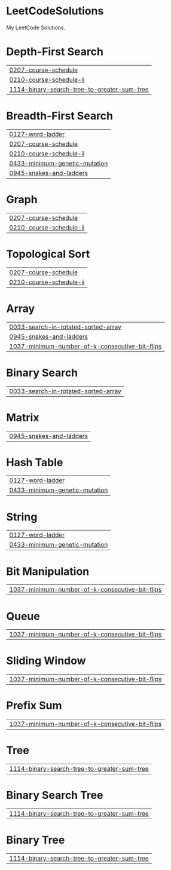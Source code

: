 # LeetCodeSolutions

My LeetCode Solutions.


# Depth-First Search
|  |
| ------- |
| [0207-course-schedule](https://github.com/subhash-vadlamani/LeetCodeSolutions/tree/master/0207-course-schedule) |
| [0210-course-schedule-ii](https://github.com/subhash-vadlamani/LeetCodeSolutions/tree/master/0210-course-schedule-ii) |
| [1114-binary-search-tree-to-greater-sum-tree](https://github.com/subhash-vadlamani/LeetCodeSolutions/tree/master/1114-binary-search-tree-to-greater-sum-tree) |
# Breadth-First Search
|  |
| ------- |
| [0127-word-ladder](https://github.com/subhash-vadlamani/LeetCodeSolutions/tree/master/0127-word-ladder) |
| [0207-course-schedule](https://github.com/subhash-vadlamani/LeetCodeSolutions/tree/master/0207-course-schedule) |
| [0210-course-schedule-ii](https://github.com/subhash-vadlamani/LeetCodeSolutions/tree/master/0210-course-schedule-ii) |
| [0433-minimum-genetic-mutation](https://github.com/subhash-vadlamani/LeetCodeSolutions/tree/master/0433-minimum-genetic-mutation) |
| [0945-snakes-and-ladders](https://github.com/subhash-vadlamani/LeetCodeSolutions/tree/master/0945-snakes-and-ladders) |
# Graph
|  |
| ------- |
| [0207-course-schedule](https://github.com/subhash-vadlamani/LeetCodeSolutions/tree/master/0207-course-schedule) |
| [0210-course-schedule-ii](https://github.com/subhash-vadlamani/LeetCodeSolutions/tree/master/0210-course-schedule-ii) |
# Topological Sort
|  |
| ------- |
| [0207-course-schedule](https://github.com/subhash-vadlamani/LeetCodeSolutions/tree/master/0207-course-schedule) |
| [0210-course-schedule-ii](https://github.com/subhash-vadlamani/LeetCodeSolutions/tree/master/0210-course-schedule-ii) |
# Array
|  |
| ------- |
| [0033-search-in-rotated-sorted-array](https://github.com/subhash-vadlamani/LeetCodeSolutions/tree/master/0033-search-in-rotated-sorted-array) |
| [0945-snakes-and-ladders](https://github.com/subhash-vadlamani/LeetCodeSolutions/tree/master/0945-snakes-and-ladders) |
| [1037-minimum-number-of-k-consecutive-bit-flips](https://github.com/subhash-vadlamani/LeetCodeSolutions/tree/master/1037-minimum-number-of-k-consecutive-bit-flips) |
# Binary Search
|  |
| ------- |
| [0033-search-in-rotated-sorted-array](https://github.com/subhash-vadlamani/LeetCodeSolutions/tree/master/0033-search-in-rotated-sorted-array) |
# Matrix
|  |
| ------- |
| [0945-snakes-and-ladders](https://github.com/subhash-vadlamani/LeetCodeSolutions/tree/master/0945-snakes-and-ladders) |
# Hash Table
|  |
| ------- |
| [0127-word-ladder](https://github.com/subhash-vadlamani/LeetCodeSolutions/tree/master/0127-word-ladder) |
| [0433-minimum-genetic-mutation](https://github.com/subhash-vadlamani/LeetCodeSolutions/tree/master/0433-minimum-genetic-mutation) |
# String
|  |
| ------- |
| [0127-word-ladder](https://github.com/subhash-vadlamani/LeetCodeSolutions/tree/master/0127-word-ladder) |
| [0433-minimum-genetic-mutation](https://github.com/subhash-vadlamani/LeetCodeSolutions/tree/master/0433-minimum-genetic-mutation) |
# Bit Manipulation
|  |
| ------- |
| [1037-minimum-number-of-k-consecutive-bit-flips](https://github.com/subhash-vadlamani/LeetCodeSolutions/tree/master/1037-minimum-number-of-k-consecutive-bit-flips) |
# Queue
|  |
| ------- |
| [1037-minimum-number-of-k-consecutive-bit-flips](https://github.com/subhash-vadlamani/LeetCodeSolutions/tree/master/1037-minimum-number-of-k-consecutive-bit-flips) |
# Sliding Window
|  |
| ------- |
| [1037-minimum-number-of-k-consecutive-bit-flips](https://github.com/subhash-vadlamani/LeetCodeSolutions/tree/master/1037-minimum-number-of-k-consecutive-bit-flips) |
# Prefix Sum
|  |
| ------- |
| [1037-minimum-number-of-k-consecutive-bit-flips](https://github.com/subhash-vadlamani/LeetCodeSolutions/tree/master/1037-minimum-number-of-k-consecutive-bit-flips) |
# Tree
|  |
| ------- |
| [1114-binary-search-tree-to-greater-sum-tree](https://github.com/subhash-vadlamani/LeetCodeSolutions/tree/master/1114-binary-search-tree-to-greater-sum-tree) |
# Binary Search Tree
|  |
| ------- |
| [1114-binary-search-tree-to-greater-sum-tree](https://github.com/subhash-vadlamani/LeetCodeSolutions/tree/master/1114-binary-search-tree-to-greater-sum-tree) |
# Binary Tree
|  |
| ------- |
| [1114-binary-search-tree-to-greater-sum-tree](https://github.com/subhash-vadlamani/LeetCodeSolutions/tree/master/1114-binary-search-tree-to-greater-sum-tree) |